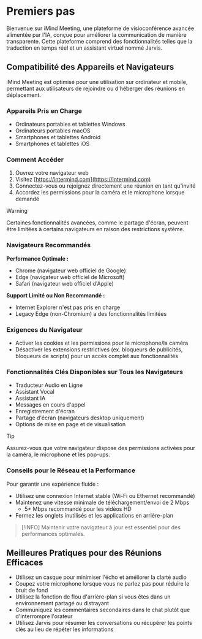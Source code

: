 # Premiers pas <Badge type="warning" text="beta" />

Bienvenue sur iMind Meeting, une plateforme de visioconférence avancée alimentée par l'IA, conçue pour améliorer la communication de manière transparente. Cette plateforme comprend des fonctionnalités telles que la traduction en temps réel et un assistant virtuel nommé Jarvis.

## Compatibilité des Appareils et Navigateurs

iMind Meeting est optimisé pour une utilisation sur ordinateur et mobile, permettant aux utilisateurs de rejoindre ou d\'héberger des réunions en déplacement.

### Appareils Pris en Charge

- Ordinateurs portables et tablettes Windows
- Ordinateurs portables macOS
- Smartphones et tablettes Android
- Smartphones et tablettes iOS

### Comment Accéder

1. Ouvrez votre navigateur web
2. Visitez [https://intermind.com](https://intermind.com)
3. Connectez-vous ou rejoignez directement une réunion en tant qu\'invité
4. Accordez les permissions pour la caméra et le microphone lorsque demandé

> [!WARNING]
> Certaines fonctionnalités avancées, comme le partage d\'écran, peuvent être limitées à certains navigateurs en raison des restrictions système.

### Navigateurs Recommandés

**Performance Optimale :**

- Chrome (navigateur web officiel de Google)
- Edge (navigateur web officiel de Microsoft)
- Safari (navigateur web officiel d\'Apple)

**Support Limité ou Non Recommandé :**

- Internet Explorer n\'est pas pris en charge
- Legacy Edge (non-Chromium) a des fonctionnalités limitées

### Exigences du Navigateur

- Activer les cookies et les permissions pour le microphone/la caméra
- Désactiver les extensions restrictives (ex. bloqueurs de publicités, bloqueurs de scripts) pour un accès complet aux fonctionnalités

### Fonctionnalités Clés Disponibles sur Tous les Navigateurs

- Traducteur Audio en Ligne
- Assistant Vocal
- Assistant IA
- Messages en cours d\'appel
- Enregistrement d\'écran
- Partage d\'écran (navigateurs desktop uniquement)
- Options de mise en page et de visualisation

> [!TIP]
> Assurez-vous que votre navigateur dispose des permissions activées pour la caméra, le microphone et les pop-ups.

### Conseils pour le Réseau et la Performance

Pour garantir une expérience fluide :

- Utilisez une connexion Internet stable (Wi-Fi ou Ethernet recommandé)
- Maintenez une vitesse minimale de téléchargement/envoi de 2 Mbps
  - 5+ Mbps recommandé pour les vidéos HD
- Fermez les onglets inutilisés et les applications en arrière-plan

> [!INFO]
> Maintenir votre navigateur à jour est essentiel pour des performances optimales.

## Meilleures Pratiques pour des Réunions Efficaces

- Utilisez un casque pour minimiser l\'écho et améliorer la clarté audio
- Coupez votre microphone lorsque vous ne parlez pas pour réduire le bruit de fond
- Utilisez la fonction de flou d\'arrière-plan si vous êtes dans un environnement partagé ou distrayant
- Communiquez les commentaires secondaires dans le chat plutôt que d\'interrompre l\'orateur
- Utilisez Jarvis pour résumer les conversations ou récupérer les points clés au lieu de répéter les informations